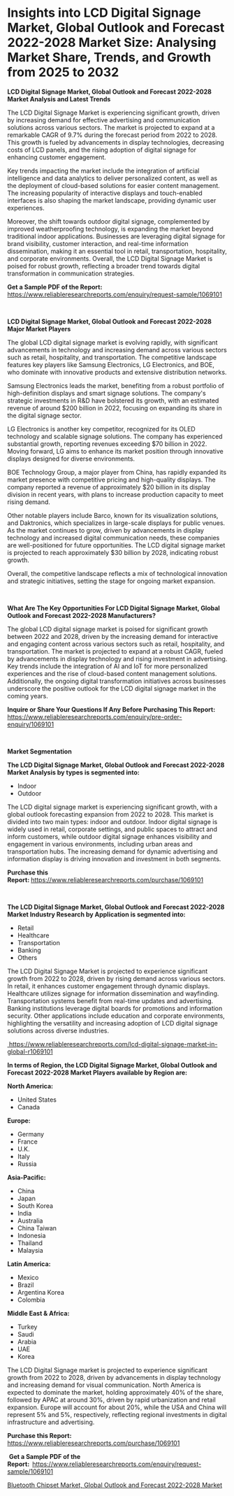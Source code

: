 <p><h1>Insights into LCD Digital Signage Market, Global Outlook and Forecast 2022-2028 Market Size: Analysing Market Share, Trends, and Growth from 2025 to 2032</h1></p><p><strong>LCD Digital Signage Market, Global Outlook and Forecast 2022-2028 Market Analysis and Latest Trends</strong></p>
<p><p>The LCD Digital Signage Market is experiencing significant growth, driven by increasing demand for effective advertising and communication solutions across various sectors. The market is projected to expand at a remarkable CAGR of 9.7% during the forecast period from 2022 to 2028. This growth is fueled by advancements in display technologies, decreasing costs of LCD panels, and the rising adoption of digital signage for enhancing customer engagement.</p><p>Key trends impacting the market include the integration of artificial intelligence and data analytics to deliver personalized content, as well as the deployment of cloud-based solutions for easier content management. The increasing popularity of interactive displays and touch-enabled interfaces is also shaping the market landscape, providing dynamic user experiences.</p><p>Moreover, the shift towards outdoor digital signage, complemented by improved weatherproofing technology, is expanding the market beyond traditional indoor applications. Businesses are leveraging digital signage for brand visibility, customer interaction, and real-time information dissemination, making it an essential tool in retail, transportation, hospitality, and corporate environments. Overall, the LCD Digital Signage Market is poised for robust growth, reflecting a broader trend towards digital transformation in communication strategies.</p></p>
<p><strong>Get a Sample PDF of the Report:&nbsp;</strong> <a href="https://www.reliableresearchreports.com/enquiry/request-sample/1069101?utm_campaign=2957&utm_medium=2&utm_source=Github&utm_content=ia&utm_term=21032025&utm_id=lcd-digital-signage-market-global-outlook-and-forecast-2022-2028">https://www.reliableresearchreports.com/enquiry/request-sample/1069101</a></p>
<p>&nbsp;</p>
<p><strong>LCD Digital Signage Market, Global Outlook and Forecast 2022-2028 Major Market Players</strong></p>
<p><p>The global LCD digital signage market is evolving rapidly, with significant advancements in technology and increasing demand across various sectors such as retail, hospitality, and transportation. The competitive landscape features key players like Samsung Electronics, LG Electronics, and BOE, who dominate with innovative products and extensive distribution networks.</p><p>Samsung Electronics leads the market, benefiting from a robust portfolio of high-definition displays and smart signage solutions. The company's strategic investments in R&D have bolstered its growth, with an estimated revenue of around $200 billion in 2022, focusing on expanding its share in the digital signage sector.</p><p>LG Electronics is another key competitor, recognized for its OLED technology and scalable signage solutions. The company has experienced substantial growth, reporting revenues exceeding $70 billion in 2022. Moving forward, LG aims to enhance its market position through innovative displays designed for diverse environments.</p><p>BOE Technology Group, a major player from China, has rapidly expanded its market presence with competitive pricing and high-quality displays. The company reported a revenue of approximately $20 billion in its display division in recent years, with plans to increase production capacity to meet rising demand.</p><p>Other notable players include Barco, known for its visualization solutions, and Daktronics, which specializes in large-scale displays for public venues. As the market continues to grow, driven by advancements in display technology and increased digital communication needs, these companies are well-positioned for future opportunities. The LCD digital signage market is projected to reach approximately $30 billion by 2028, indicating robust growth.</p><p>Overall, the competitive landscape reflects a mix of technological innovation and strategic initiatives, setting the stage for ongoing market expansion.</p></p>
<p>&nbsp;</p>
<p><strong>What Are The Key Opportunities For LCD Digital Signage Market, Global Outlook and Forecast 2022-2028 Manufacturers?</strong></p>
<p><p>The global LCD digital signage market is poised for significant growth between 2022 and 2028, driven by the increasing demand for interactive and engaging content across various sectors such as retail, hospitality, and transportation. The market is projected to expand at a robust CAGR, fueled by advancements in display technology and rising investment in advertising. Key trends include the integration of AI and IoT for more personalized experiences and the rise of cloud-based content management solutions. Additionally, the ongoing digital transformation initiatives across businesses underscore the positive outlook for the LCD digital signage market in the coming years.</p></p>
<p><strong>Inquire or Share Your Questions If Any Before Purchasing This Report:</strong> <a href="https://www.reliableresearchreports.com/enquiry/pre-order-enquiry/1069101?utm_campaign=2957&utm_medium=2&utm_source=Github&utm_content=ia&utm_term=21032025&utm_id=lcd-digital-signage-market-global-outlook-and-forecast-2022-2028">https://www.reliableresearchreports.com/enquiry/pre-order-enquiry/1069101</a></p>
<p>&nbsp;</p>
<p><strong>Market Segmentation</strong></p>
<p><strong>The LCD Digital Signage Market, Global Outlook and Forecast 2022-2028 Market Analysis by types is segmented into:</strong></p>
<p><ul><li>Indoor</li><li>Outdoor</li></ul></p>
<p><p>The LCD digital signage market is experiencing significant growth, with a global outlook forecasting expansion from 2022 to 2028. This market is divided into two main types: indoor and outdoor. Indoor digital signage is widely used in retail, corporate settings, and public spaces to attract and inform customers, while outdoor digital signage enhances visibility and engagement in various environments, including urban areas and transportation hubs. The increasing demand for dynamic advertising and information display is driving innovation and investment in both segments.</p></p>
<p><strong>Purchase this Report:&nbsp;</strong><a href="https://www.reliableresearchreports.com/purchase/1069101?utm_campaign=2957&utm_medium=2&utm_source=Github&utm_content=ia&utm_term=21032025&utm_id=lcd-digital-signage-market-global-outlook-and-forecast-2022-2028">https://www.reliableresearchreports.com/purchase/1069101</a></p>
<p>&nbsp;</p>
<p><strong>The LCD Digital Signage Market, Global Outlook and Forecast 2022-2028 Market Industry Research by Application is segmented into:</strong></p>
<p><ul><li>Retail</li><li>Healthcare</li><li>Transportation</li><li>Banking</li><li>Others</li></ul></p>
<p><p>The LCD Digital Signage Market is projected to experience significant growth from 2022 to 2028, driven by rising demand across various sectors. In retail, it enhances customer engagement through dynamic displays. Healthcare utilizes signage for information dissemination and wayfinding. Transportation systems benefit from real-time updates and advertising. Banking institutions leverage digital boards for promotions and information security. Other applications include education and corporate environments, highlighting the versatility and increasing adoption of LCD digital signage solutions across diverse industries.</p></p>
<p><a href="https://www.reliableresearchreports.com/lcd-digital-signage-market-in-global-r1069101?utm_campaign=2957&utm_medium=2&utm_source=Github&utm_content=ia&utm_term=21032025&utm_id=lcd-digital-signage-market-global-outlook-and-forecast-2022-2028">&nbsp;https://www.reliableresearchreports.com/lcd-digital-signage-market-in-global-r1069101</a></p>
<p><strong>In terms of Region, the LCD Digital Signage Market, Global Outlook and Forecast 2022-2028 Market Players available by Region are:</strong></p>
<p>
    <p> <strong> North America: </strong>
        <ul>
            <li>United States</li>
            <li>Canada</li>
        </ul>
        </p> 
    <p> <strong> Europe: </strong>
        <ul>
            <li>Germany</li>
            <li>France</li>
            <li>U.K.</li>
            <li>Italy</li>
            <li>Russia</li>
        </ul>
        </p> 
    <p> <strong> Asia-Pacific: </strong>
        <ul>
            <li>China</li>
            <li>Japan</li>
            <li>South Korea</li>
            <li>India</li>
            <li>Australia</li>
            <li>China Taiwan</li>
            <li>Indonesia</li>
            <li>Thailand</li>
            <li>Malaysia</li>
        </ul>
        </p> 
    <p> <strong> Latin America: </strong>
        <ul>
            <li>Mexico</li>
            <li>Brazil</li>
            <li>Argentina Korea</li>
            <li>Colombia</li>
        </ul>
        </p> 
    <p> <strong> Middle East & Africa: </strong>
        <ul>
            <li>Turkey</li>
            <li>Saudi</li>
            <li>Arabia</li>
            <li>UAE</li>
            <li>Korea</li>
        </ul>
    </p>
    </p>
<p><p>The LCD Digital Signage market is projected to experience significant growth from 2022 to 2028, driven by advancements in display technology and increasing demand for visual communication. North America is expected to dominate the market, holding approximately 40% of the share, followed by APAC at around 30%, driven by rapid urbanization and retail expansion. Europe will account for about 20%, while the USA and China will represent 5% and 5%, respectively, reflecting regional investments in digital infrastructure and advertising.</p></p>
<p><strong>Purchase this Report: </strong><a href="https://www.reliableresearchreports.com/purchase/1069101?utm_campaign=2957&utm_medium=2&utm_source=Github&utm_content=ia&utm_term=21032025&utm_id=lcd-digital-signage-market-global-outlook-and-forecast-2022-2028">https://www.reliableresearchreports.com/purchase/1069101</a></p>
<p>&nbsp;<strong>Get a Sample PDF of the Report:&nbsp;&nbsp;</strong><a href="https://www.reliableresearchreports.com/enquiry/request-sample/1069101?utm_campaign=2957&utm_medium=2&utm_source=Github&utm_content=ia&utm_term=21032025&utm_id=lcd-digital-signage-market-global-outlook-and-forecast-2022-2028">https://www.reliableresearchreports.com/enquiry/request-sample/1069101</a></p>
<p><strong></strong></p>
<p><p><a href="https://github.com/popupioo/Market-Research-Report-List-1/blob/main/bluetooth-chipset-market-global-outlook-and-forecast-2022-2028-market.md?utm_campaign=2957&utm_medium=2&utm_source=Github&utm_content=ia&utm_term=21032025&utm_id=lcd-digital-signage-market-global-outlook-and-forecast-2022-2028">Bluetooth Chipset Market, Global Outlook and Forecast 2022-2028 Market</a></p></p>